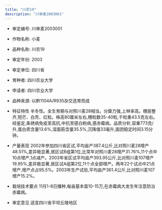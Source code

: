 ```yaml
---
title: "川农19"
description: "川审麦2003001"
---
```

* 审定编号:  川审麦2003001

*  作物名称:  小麦

*  品种名称:  川农19

*  审定年份:  2003

*  审定单位:  四川省

* 育种者:  四川农业大学

*  申请者:  四川农业大学

*  品种来源:  以黔1104A/R935杂交选育而成

*  特征特性
半冬性。全生育期与对照川麦28相当。分蘖力强,上林率高。穗层整齐,短芒、白壳、红粒。株高80厘米左右,穗粒数35-40粒,千粒重43.5克左右。经鉴定,条锈病免疫至高抗,中抗至感白粉病,感赤霉病。品质分析,容重773克/升,蛋白质含量13.6%,湿面筋含量35.5%,沉降值33毫升,面团稳定时间3.15分钟。

*  产量表现
2002年参加四川省区试,平均亩产387.4公斤,比对照川麦28增产48.51%,差异极显著,居区试B组第1位,比常年对照川麦28增产31.76%,11个点中10点增产,1点减产。2003年省区试平均亩产393.95公斤,比对照川麦107增产19.95%,差异极显著,居区试A组第2位,11个点全部增产。两年22个试点中21点增产,增产点占95.5%。2003年生产试验,平均亩产361.4公斤,比对照川麦107增产15.2%。

*  栽培技术要点
11月1-8日播种,每亩基本苗10-15万,在赤霉病大发生年注意防治赤霉病。

*  审定意见
适宜四川省平坝丘陵地区
